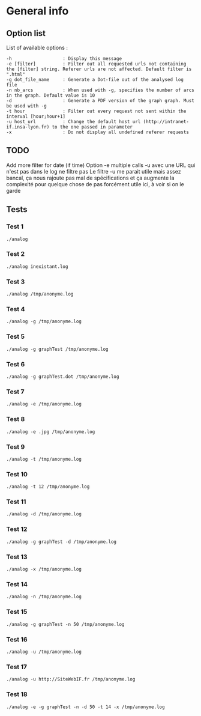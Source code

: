# General info

## Option list

List of available options :

```
-h                   : Display this message
-e [filter]          : Filter out all requested urls not containing the [filter] string. Referer urls are not affected. Default filter is ".html"
-g dot_file_name     : Generate a Dot-file out of the analysed log file
-n nb_arcs           : When used with -g, specifies the number of arcs in the graph. Default value is 10
-d                   : Generate a PDF version of the graph graph. Must be used with -g
-t hour              : Filter out every request not sent within the interval [hour;hour+1]
-u host_url          : Change the default host url (http://intranet-if.insa-lyon.fr) to the one passed in parameter
-x                   : Do not display all undefined referer requests
```

## TODO

Add more filter for date (if time)
Option -e multiple calls
 -u avec une URL qui n'est pas dans le log ne filtre pas
Le filtre -u me parait utile mais assez bancal, ça nous rajoute pas mal de spécifications et ça augmente la complexité pour quelque chose de pas forcément utile ici, à voir si on le garde

## Tests

### Test 1

```
./analog
```

### Test 2

```
./analog inexistant.log
```

### Test 3

```
./analog /tmp/anonyme.log
```

### Test 4

```
./analog -g /tmp/anonyme.log
```

### Test 5

```
./analog -g graphTest /tmp/anonyme.log
```

### Test 6

```
./analog -g graphTest.dot /tmp/anonyme.log
```

### Test 7

```
./analog -e /tmp/anonyme.log
```

### Test 8

```
./analog -e .jpg /tmp/anonyme.log
```

### Test 9

```
./analog -t /tmp/anonyme.log
```

### Test 10

```
./analog -t 12 /tmp/anonyme.log
```

### Test 11

```
./analog -d /tmp/anonyme.log
```

### Test 12

```
./analog -g graphTest -d /tmp/anonyme.log
```

### Test 13

```
./analog -x /tmp/anonyme.log
```

### Test 14

```
./analog -n /tmp/anonyme.log
```

### Test 15

```
./analog -g graphTest -n 50 /tmp/anonyme.log
```

### Test 16

```
./analog -u /tmp/anonyme.log
```

### Test 17

```
./analog -u http://SiteWebIF.fr /tmp/anonyme.log
```

### Test 18

```
./analog -e -g graphTest -n -d 50 -t 14 -x /tmp/anonyme.log
```


